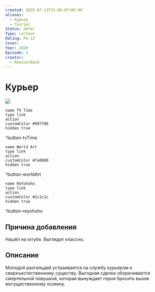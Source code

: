 ```yaml
---
created: 2025-07-13T23:06:07+03:00
aliases:
  - Курьер
  - Courier
Status: defer
Type: cartoon
Rating: PG-13
Cover:
Year: 2020
Episode: 2
creator:
  - ReminorBand
---
```


# Курьер

![](https://youtu.be/x9J2A5I1P4o?si=En6Y2Ei1SS9e2Str)


```button
name TV Time
type link
action 
customColor #997f00
hidden true
```
^button-tvTime

```button
name World Art
type link
action 
customColor #7a0000
hidden true
```
^button-worldArt

```button
name ReYohoho
type link
action 
customColor #1c1c1c
hidden true
```
^button-reyohoho





## Причина добавления

Нашёл на ютубе. Выглядит классно.


## Описание

Молодой разгильдяй устраивается на службу курьером к сверхъестественному существу. Выгодная сделка оборачивается смертельной ловушкой, которая вынуждает героя бросить вызов могущественному хозяину.
